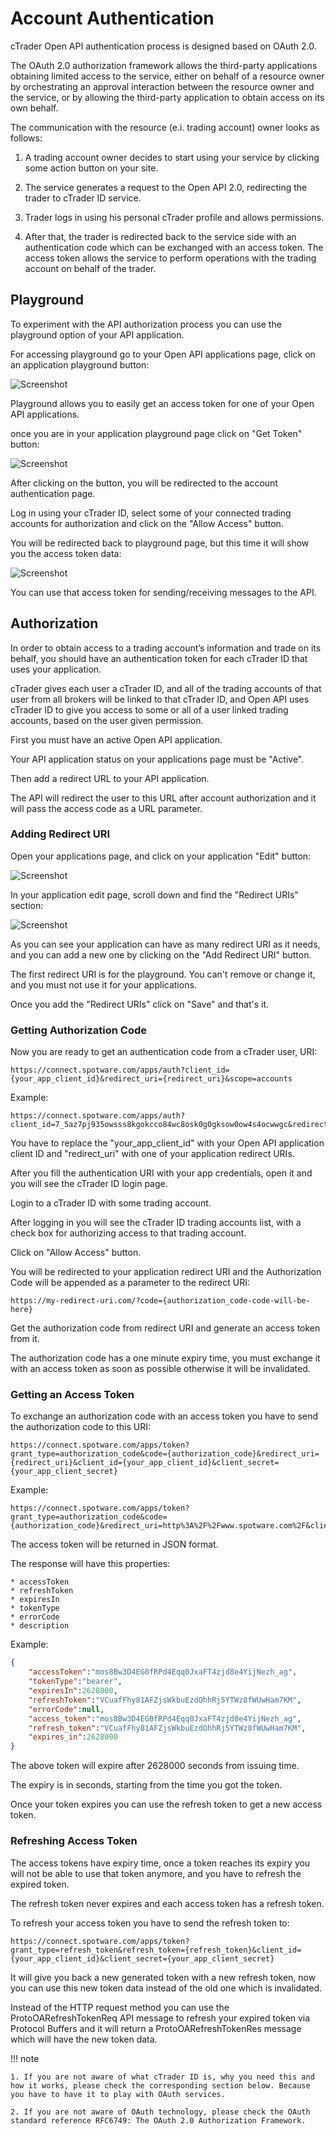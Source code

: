 # Account Authentication

cTrader Open API authentication process is designed based on OAuth 2.0. 

The OAuth 2.0 authorization framework allows the third-party applications obtaining limited access to the service, either on behalf of a resource owner by orchestrating an approval interaction between the resource owner and the service, or by allowing the third-party application to obtain access on its own behalf.

The communication with the resource (e.i. trading account) owner looks as follows:

1. A trading account owner decides to start using your service by clicking some action button on your site.

2. The service generates a request to the Open API 2.0, redirecting the trader to cTrader ID service.

3. Trader logs in using his personal cTrader profile and allows permissions.

4. After that, the trader is redirected back to the service side with an authentication code which can be exchanged with an access token. The access token allows the service to perform operations with the trading account on behalf of the trader.

## Playground

To experiment with the API authorization process you can use the playground option of your API application.

For accessing playground go to your Open API applications page, click on an application playground button:

![Screenshot](./img/account-authentication-2.png)

Playground allows you to easily get an access token for one of your Open API applications.

once you are in your application playground page click on "Get Token" button:

![Screenshot](./img/account-authentication-3.png)

After clicking on the button, you will be redirected to the account authentication page.

Log in using your cTrader ID, select some of your connected trading accounts for authorization and click on the "Allow Access" button.

You will be redirected back to playground page, but this time it will show you the access token data:

![Screenshot](./img/account-authentication-4.png)

You can use that access token for sending/receiving messages to the API.

## Authorization

In order to obtain access to a trading account’s information and trade on its behalf, you should have an authentication token for each cTrader ID that uses your application.

cTrader gives each user a cTrader ID, and all of the trading accounts of that user from all brokers will be linked to that cTrader ID, and Open API uses cTrader ID to give you access to some or all of a user linked trading accounts, based on the user given permission.

First you must have an active Open API application.

Your API application status on your applications page must be "Active".

Then add a redirect URL to your API application.

The API will redirect the user to this URL after account authorization and it will pass the access code as a URL parameter.

### Adding Redirect URI

Open your applications page, and click on your application "Edit" button:

![Screenshot](./img/account-authentication-0.png)

In your application edit page, scroll down and find the "Redirect URIs" section:

![Screenshot](./img/account-authentication-1.png)

As you can see your application can have as many redirect URI as it needs, and you can add a new one by clicking on the "Add Redirect URI" button.

The first redirect URI is for the playground. You can't remove or change it, and you must not use it for your applications.

Once you add the "Redirect URIs" click on "Save" and that's it.

### Getting Authorization Code

Now you are ready to get an authentication code from a cTrader user, URI:

```
https://connect.spotware.com/apps/auth?client_id={your_app_client_id}&redirect_uri={redirect_uri}&scope=accounts
```

Example:

```
https://connect.spotware.com/apps/auth?client_id=7_5az7pj935owsss8kgokcco84wc8osk0g0gksow0ow4s4ocwwgc&redirect_uri=http%3A%2F%2Fwww.spotware.com%2F&scope=accounts
```

You have to replace the "your_app_client_id" with your Open API application client ID and "redirect_uri" with one of your application redirect URIs.

After you fill the authentication URI with your app credentials, open it and you will see the cTrader ID login page.

Login to a cTrader ID with some trading account.

After logging in you will see the cTrader ID trading accounts list, with a check box for authorizing access to that trading account.

Click on "Allow Access" button.

You will be redirected to your application redirect URI and the Authorization Code will be appended as a parameter to the redirect URI:

```
https://my-redirect-uri.com/?code={authorization_code-code-will-be-here}
```

Get the authorization code from redirect URI and generate an access token from it.

The authorization code has a one minute expiry time, you must exchange it with an access token as soon as possible otherwise it will be invalidated.

### Getting an Access Token

To exchange an authorization code with an access token you have to send the authorization code to this URI:

```
https://connect.spotware.com/apps/token?grant_type=authorization_code&code={authorization_code}&redirect_uri={redirect_uri}&client_id={your_app_client_id}&client_secret={your_app_client_secret}
``` 

Example:

```
https://connect.spotware.com/apps/token?grant_type=authorization_code&code={authorization_code}&redirect_uri=http%3A%2F%2Fwww.spotware.com%2F&client_id=7_5az7pj935owsss8kgokcco84wc8osk0g0gksow0ow4s4ocwwgc&client_secret=49p1ynqfy7c4sw84gwoogwwsk8cocg8ow8gc8o80c0ws448cs4

```
The access token will be returned in JSON format.

The response will have this properties:

```
* accessToken
* refreshToken
* expiresIn
* tokenType
* errorCode
* description
```
Example:

```json
{
	"accessToken":"mos8Bw3D4EG0fRPd4Eqq0JxaFT4zjd8e4YijNezh_ag",
	"tokenType":"bearer",
	"expiresIn":2628000,
	"refreshToken":"VCuafFhy81AFZjsWkbuEzdOhhRj5YTWz8fWUwHam7KM",
	"errorCode":null,
	"access_token":"mos8Bw3D4EG0fRPd4Eqq0JxaFT4zjd8e4YijNezh_ag",
	"refresh_token":"VCuafFhy81AFZjsWkbuEzdOhhRj5YTWz8fWUwHam7KM",
	"expires_in":2628000
}
```

The above token will expire after 2628000 seconds from issuing time.

The expiry is in seconds, starting from the time you got the token.

Once your token expires you can use the refresh token to get a new access token.

### Refreshing Access Token

The access tokens have expiry time, once a token reaches its expiry you will not be able to use that token anymore, and you have to refresh the expired token.

The refresh token never expires and each access token has a refresh token.

To refresh your access token you have to send the refresh token to:

```
https://connect.spotware.com/apps/token?grant_type=refresh_token&refresh_token={refresh_token}&client_id={your_app_client_id}&client_secret={your_app_client_secret}
```

It will give you back a new generated token with a new refresh token, now you can use this new token data instead of the old one which is invalidated.

Instead of the HTTP request method you can use the ProtoOARefreshTokenReq API message to refresh your expired token via Protocol Buffers and it will return a ProtoOARefreshTokenRes message which will have the new token data.

!!! note

	1. If you are not aware of what cTrader ID is, why you need this and how it works, please check the corresponding section below. Because you have to have it to play with OAuth services.

	2. If you are not aware of OAuth technology, please check the OAuth standard reference RFC6749: The OAuth 2.0 Authorization Framework.